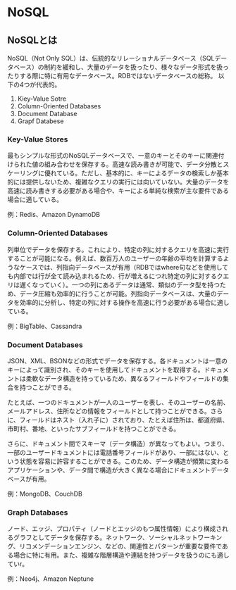 # NoSQL

## NoSQLとは

NoSQL（Not Only SQL）は、伝統的なリレーショナルデータベース（SQLデータベース）の制約を緩和し、大量のデータを扱ったり、様々なデータ形式を扱ったりする際に特に有用なデータベース。RDBではないデータベースの総称。
以下の4つが代表的。

1. Kiey-Value Sotre
2. Column-Oriented Databases
3. Document Database
4. Grapf Databese

### Key-Value Stores

最もシンプルな形式のNoSQLデータベースで、一意のキーとそのキーに関連付けられた値の組み合わせを保存する。高速な読み書きが可能で、データ分散とスケーリングに優れている。ただし、基本的に、キーによるデータの検索しか基本的には提供しないため、複雑なクエリの実行には向いていない。大量のデータを高速に読み書きする必要がある場合や、キーによる単純な検索が主な要件である場合に適している。

例：Redis、Amazon DynamoDB

### Column-Oriented Databases

列単位でデータを保存する。これにより、特定の列に対するクエリを高速に実行することが可能になる。例えば、数百万人のユーザーの年齢の平均を計算するようなケースでは、列指向データベースが有用（RDBではwhere句などを使用しても内部では行が全て読み込まれるため、行が増えるにつれ特定の列に対するクエリは遅くなっていく）。一つの列にあるデータは通常、類似のデータ型を持つため、データ圧縮も効率的に行うことが可能。列指向データベースは、大量のデータを効率的に分析し、特定の列に対する操作を高速に行う必要がある場合に適している。

例：BigTable、Cassandra

### Document Databases

JSON、XML、BSONなどの形式でデータを保存する。各ドキュメントは一意のキーによって識別され、そのキーを使用してドキュメントを取得する。ドキュメントは柔軟なデータ構造を持っているため、異なるフィールドやフィールドの集合を持つことができる。

たとえば、一つのドキュメントが一人のユーザーを表し、そのユーザーの名前、メールアドレス、住所などの情報をフィールドとして持つことができる。さらに、フィールドはネスト（入れ子に）されており、たとえば住所は、都道府県、市町村、番地、といったサブフィールドを持つことができる。

さらに、ドキュメント間でスキーマ（データ構造）が異なってもよい。つまり、一部のユーザードキュメントには電話番号フィールドがあり、一部にはない、という状態を容易に許容することができる。このため、データ構造が頻繁に変わるアプリケーションや、データ間で構造が大きく異なる場合にドキュメントデータベースが有用。

例：MongoDB、CouchDB

### Graph Databases

ノード、エッジ、プロパティ（ノードとエッジのもつ属性情報）により構成されるグラフとしてデータを保存する。ネットワーク、ソーシャルネットワーキング、リコメンデーションエンジン、などの、関連性とパターンが重要な要件である場合に特に有用。また、複雑な階層構造や連結を持つデータを扱うのにも適していr。

例：Neo4j、Amazon Neptune
